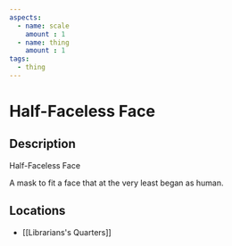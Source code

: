 ```yaml
---
aspects: 
  - name: scale
    amount : 1
  - name: thing
    amount : 1
tags:
  - thing
---
```


# Half-Faceless Face

## Description
Half-Faceless Face

A mask to fit a face that at the very least began as human.
## Locations
- [[Librarians's Quarters]]